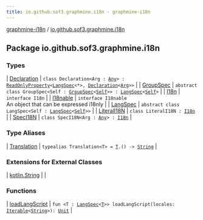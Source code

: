 ```yaml
---
title: io.github.sof3.graphmine.i18n - graphmine-i18n
---
```


[graphmine-i18n](../index.html) / [io.github.sof3.graphmine.i18n](./index.html)

## Package io.github.sof3.graphmine.i18n

### Types

| [Declaration](-declaration/index.html) | `class Declaration<Arg : `[`Any`](https://kotlinlang.org/api/latest/jvm/stdlib/kotlin/-any/index.html)`> : `[`ReadOnlyProperty`](https://kotlinlang.org/api/latest/jvm/stdlib/kotlin.properties/-read-only-property/index.html)`<`[`LangSpec`](-lang-spec/index.html)`<*>, `[`Declaration`](-declaration/index.html)`<`[`Arg`](-declaration/index.html#Arg)`>>` |
| [GroupSpec](-group-spec/index.html) | `abstract class GroupSpec<Self : `[`GroupSpec`](-group-spec/index.html)`<`[`Self`](-group-spec/index.html#Self)`>> : `[`LangSpec`](-lang-spec/index.html)`<`[`Self`](-group-spec/index.html#Self)`>` |
| [I18n](-i18n/index.html) | `interface I18n` |
| [I18nable](-i18nable/index.html) | `interface I18nable`<br>An object that can be expressed i18nly |
| [LangSpec](-lang-spec/index.html) | `abstract class LangSpec<Self : `[`LangSpec`](-lang-spec/index.html)`<`[`Self`](-lang-spec/index.html#Self)`>>` |
| [LiteralI18N](-literal-i18-n/index.html) | `class LiteralI18N : `[`I18n`](-i18n/index.html) |
| [SpecI18N](-spec-i18-n/index.html) | `class SpecI18N<Arg : `[`Any`](https://kotlinlang.org/api/latest/jvm/stdlib/kotlin/-any/index.html)`> : `[`I18n`](-i18n/index.html) |

### Type Aliases

| [Translation](-translation.html) | `typealias Translation<T> = `[`T`](-translation.html#T)`.() -> `[`String`](https://kotlinlang.org/api/latest/jvm/stdlib/kotlin/-string/index.html) |

### Extensions for External Classes

| [kotlin.String](kotlin.-string/index.html) |  |

### Functions

| [loadLangScript](load-lang-script.html) | `fun <T : `[`LangSpec`](-lang-spec/index.html)`<`[`T`](load-lang-script.html#T)`>> loadLangScript(locales: `[`Iterable`](https://kotlinlang.org/api/latest/jvm/stdlib/kotlin.collections/-iterable/index.html)`<`[`String`](https://kotlinlang.org/api/latest/jvm/stdlib/kotlin/-string/index.html)`>): `[`Unit`](https://kotlinlang.org/api/latest/jvm/stdlib/kotlin/-unit/index.html) |

